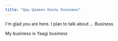 ```yaml
---
title: "Цаь Цаевич Кооль Коолевич"
---
```


I'm glad you are here. I plan to talk about ... Business

My business is Yaagi business
